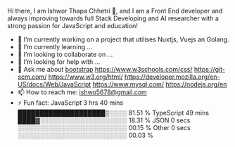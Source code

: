 Hi there, I am Ishwor Thapa Chhetri 👋,
and I am a Front End developer and always improving towards full Stack Developing and AI researcher with a strong passion for JavaScript and education!
- 🔭 I’m currently working on a project that utilises Nuxtjs, Vuejs an Golang.
- 🌱 I’m currently learning ...
- 👯 I’m looking to collaborate on ...
- 🤔 I’m looking for help with ...
- 💬 Ask me about [bootstrap](https://getbootstrap.com/)
https://www.w3schools.com/css/
https://git-scm.com/
https://www.w3.org/html/
https://developer.mozilla.org/en-US/docs/Web/JavaScript
https://www.mysql.com/
https://nodejs.org/en
- 📫 How to reach me: ishwo5678@gmail.com
- ⚡ Fun fact:
JavaScript   3 hrs 40 mins   ████████████████████▒░░░░   81.51 %
TypeScript   49 mins         ████▓░░░░░░░░░░░░░░░░░░░░   18.31 %
JSON         0 secs          ░░░░░░░░░░░░░░░░░░░░░░░░░   00.15 %
Other        0 secs          ░░░░░░░░░░░░░░░░░░░░░░░░░   00.03 %


<!--
**Ishworrr/Ishworrr** is a ✨ _special_ ✨ repository because its `README.md` (this file) appears on your GitHub profile.

Here are some ideas to get you started:

- 🔭 I’m currently working on ...
- 🌱 I’m currently learning ...
- 👯 I’m looking to collaborate on ...
- 🤔 I’m looking for help with ...
- 💬 Ask me about ...
- 📫 How to reach me: ...
- 😄 Pronouns: ...
- ⚡ Fun fact: ...
-->
